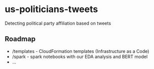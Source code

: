 # us-politicians-tweets
Detecting political party affiliation based on tweets
## Roadmap
- /templates - CloudFormation templates (Infrastructure as a Code)
- /spark - spark notebooks with our EDA analysis and BERT model
- ...
